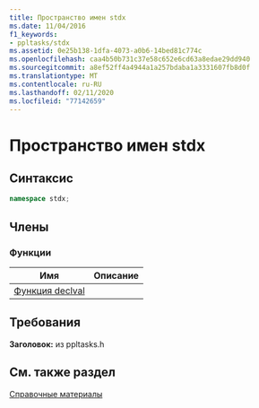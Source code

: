 ```yaml
---
title: Пространство имен stdx
ms.date: 11/04/2016
f1_keywords:
- ppltasks/stdx
ms.assetid: 0e25b138-1dfa-4073-a0b6-14bed81c774c
ms.openlocfilehash: caa4b50b731c37e58c652e6cd63a8edae29dd940
ms.sourcegitcommit: a8ef52ff4a4944a1a257bdaba1a3331607fb8d0f
ms.translationtype: MT
ms.contentlocale: ru-RU
ms.lasthandoff: 02/11/2020
ms.locfileid: "77142659"
---
```

# <a name="stdx-namespace"></a>Пространство имен stdx

## <a name="syntax"></a>Синтаксис

```cpp
namespace stdx;
```

## <a name="members"></a>Члены

### <a name="functions"></a>Функции

|Имя|Описание|
|----------|-----------------|
|[Функция declval](declval-function.md)||

## <a name="requirements"></a>Требования

**Заголовок:** из ppltasks.h

## <a name="see-also"></a>См. также раздел

[Справочные материалы](reference-concurrency-runtime.md)
